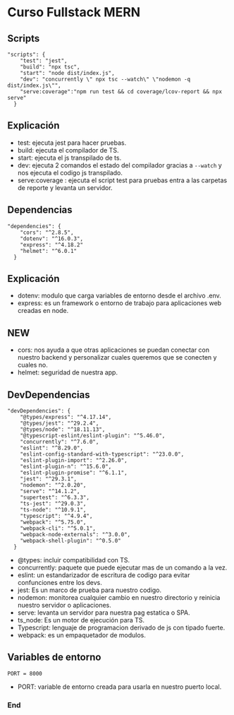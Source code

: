 # Curso Fullstack MERN
## Scripts



    "scripts": {
        "test": "jest",
        "build": "npx tsc",
        "start": "node dist/index.js",
        "dev": "concurrently \" npx tsc --watch\" \"nodemon -q dist/index.js\"",
        "serve:coverage":"npm run test && cd coverage/lcov-report && npx serve"
      }

## Explicación

- test: ejecuta jest para hacer pruebas.
- build: ejecuta el compilador de TS.
- start: ejecuta el js transpilado de ts.
- dev: ejecuta 2 comandos el estado del compilador gracias a `--watch` y nos ejecuta el codigo js transpilado.
- serve:coverage : ejecuta el script test para pruebas entra a las carpetas de reporte y levanta un servidor.

## Dependencias


    "dependencies": {
        "cors": "^2.8.5",
        "dotenv": "^16.0.3",
        "express": "^4.18.2"
        "helmet": "^6.0.1"
      }

## Explicación
- dotenv: modulo que carga variables de entorno desde el archivo .env.
- express: es un framework o entorno de trabajo para aplicaciones web creadas en node.

## NEW
- cors: nos ayuda a que otras aplicaciones se puedan conectar con nuestro backend y personalizar cuales queremos que se conecten y cuales no.
- helmet: seguridad de nuestra app. 

## DevDependencias


    "devDependencies": {
        "@types/express": "^4.17.14",
        "@types/jest": "^29.2.4",
        "@types/node": "^18.11.13",
        "@typescript-eslint/eslint-plugin": "^5.46.0",
        "concurrently": "^7.6.0",
        "eslint": "^8.29.0",
        "eslint-config-standard-with-typescript": "^23.0.0",
        "eslint-plugin-import": "^2.26.0",
        "eslint-plugin-n": "^15.6.0",
        "eslint-plugin-promise": "^6.1.1",
        "jest": "^29.3.1",
        "nodemon": "^2.0.20",
        "serve": "^14.1.2",
        "supertest": "^6.3.3",
        "ts-jest": "^29.0.3",
        "ts-node": "^10.9.1",
        "typescript": "^4.9.4",
        "webpack": "^5.75.0",
        "webpack-cli": "^5.0.1",
        "webpack-node-externals": "^3.0.0",
        "webpack-shell-plugin": "^0.5.0"
      }

- @types: incluir compatibilidad con TS.
- concurrently: paquete que puede ejecutar mas de un comando a la vez.
- eslint: un estandarizador de escritura de codigo para evitar confunciones entre los devs.
- jest: Es un marco de prueba para nuestro codigo.
- nodemon: monitorea cualquier cambio en nuestro directorio y reinicia nuestro servidor o aplicaciones.
- serve: levanta un servidor para nuestra pag estatica o SPA.
- ts_node: Es un motor de ejecución para TS.
- Typescript: lenguaje de programacion derivado de js con tipado fuerte.
- webpack: es un empaquetador de modulos.

## Variables de entorno

    PORT = 8000

- PORT: variable de entorno creada para usarla en nuestro puerto local.


### End